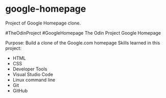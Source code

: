 # google-homepage
Project of Google Homepage clone.

#TheOdinProject #GoogleHomepage
The Odin Project Google Homepage

Purpose: Build a clone of the Google.com homepage
Skills learned in this project:
- HTML
- CSS
- Developer Tools
- Visual Studio Code
- Linux command line
- Git
- GitHub
